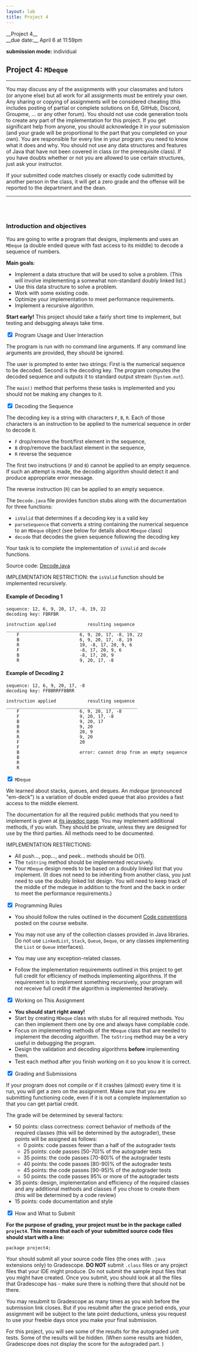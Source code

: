 ```yaml
---
layout: lab
title: Project 4
---
```


<div class="lab-right" markdown="1">
__Project 4__ <br>
__due date:__ April 6 at 11:59pm

__submission mode:__ individual

</div>

<main markdown="1" class="lab">

## Project 4: <code>MDeque</code>

<hr>

<div class="emph" markdown=1>
You may discuss any of the assignments with your classmates and tutors (or anyone else) but <span class="red"> all work for all assignments must be
entirely your own</span>. Any sharing or copying of assignments will be considered cheating (this includes posting of partial or complete
solutions on Ed, GitHub, Discord, Groupme, ... or any other forum). You should not use code generation tools to create any part of the implementation for this project. 
If you get significant help from anyone, you should acknowledge it in
your submission (and your grade will be proportional to the part that you completed on your own). You are responsible for
every line in your program: you need to know what it does and why. You should not use any data structures and features of Java
that have not been covered in class (or the prerequisite class). If you have doubts whether or not you are allowed to use certain
structures, just ask your instructor.

If your submitted code matches closely or exactly code submitted by another person in the class, it will get a zero grade and the offense will be reported to the department and the dean. 
</div>

---
<br/><br/>
### Introduction and objectives


You are going to write a program that designs, implements and uses an <code>MDeque</code> (a double ended queue with fast access to its middle) to decode a sequence of numbers.



__Main goals__:

- Implement a data structure that will be used to solve a problem. (This will involve implementing a somewhat non-standard doubly linked list.)
- Use this data structure to solve a problem.
- Work with some existing code.
- Optimize your implementation to meet performance requirements.
- Implement a recursive algorithm.

**Start early!** This project should take a fairly short time to implement, but testing and debugging always take time.

<div class="wrap-collabsible">
<input id="usage" class="toggle" type="checkbox" checked=true >
<label for="usage" class="lbl-toggle"> Program Usage and User Interaction</label>
<div class="collapsible-content" markdown=1>
<div class="content-inner" markdown=1>

The program is run with no command line arguments. If any command line arguments are provided, they should be ignored.

The user is prompted to enter two strings: First is the numerical sequence to be decoded. Second is the decoding key.
The program computes the decoded sequence and outputs it to standard output stream (`System.out`).

The `main()` method that performs these tasks is implemented and you should not be making
any changes to it.

</div> </div></div>

<div class="wrap-collabsible">
<input id="algorithm" class="toggle" type="checkbox" checked=true >
<label for="algorithm" class="lbl-toggle">Decoding the Sequence</label>
<div class="collapsible-content" markdown=1>
<div class="content-inner" markdown=1>

The decoding key is a string with characters `F`, `B`, `R`. Each of those characters is
an instruction to be applied to the numerical sequence in order to decode it.

- `F` drop/remove the front/first element in the sequence,
- `B` drop/remove the back/last element in the sequence,
- `R` reverse the sequence

The first two instructions (`F` and `B`) cannot be applied to an empty sequence. If such
an attempt is made, the decoding algorithm should detect it and produce appropriate
error message.

The reverse instruction (`R`) can be applied to an empty sequence.

The `Decode.java` file provides function stubs along with the documentation for three
functions:
- `isValid` that determines if a decoding key is a valid key
- `parseSequence` that converts a string containing the numerical sequence to an
`MDeque` object (see below for details about `MDeque` class)
- `decode` that decodes the given sequence following the decoding key

Your task is to complete the implementation of `isValid` and `decode` functions.

Source code:  [Decode.java](project4_mdeque/project4/Decode.java)

IMPLEMENTATION RESTRICTION: the `isValid` function should be implemented recursively.

#### Example of Decoding 1

```
sequence: 12, 6, 9, 20, 17, -8, 19, 22
decoding key: FBRFBR
```

```
instruction applied            resulting sequence
__________________________________________________
    F                       6, 9, 20, 17, -8, 19, 22
    B                       6, 9, 20, 17, -8, 19
    R                       19, -8, 17, 20, 9, 6
    F                       -8, 17, 20, 9, 6
    B                       -8, 17, 20, 9
    R                       9, 20, 17, -8
```


#### Example of Decoding 2

```
sequence: 12, 6, 9, 20, 17, -8
decoding key: FFBBRRFFBBRR
```

```
instruction applied            resulting sequence
__________________________________________________
    F                       6, 9, 20, 17, -8
    F                       9, 20, 17, -8
    B                       9, 20, 17
    B                       9, 20
    R                       20, 9
    R                       9, 20
    F                       20
    F
    B                       error: cannot drop from an empty sequence
    B
    R
    R
```


</div> </div></div>

<div class="wrap-collabsible">
<input id="implementation" class="toggle" type="checkbox" checked=true >
<label for="implementation" class="lbl-toggle"><code>MDeque</code> </label>
<div class="collapsible-content" markdown=1>
<div class="content-inner" markdown=1>

We learned about stacks, queues, and deques. An _mdeque_ (pronounced "em-deck") is a
variation of double ended queue that also provides a fast access to the middle element.

The documentation for all the required public methods that you need to implement
is given at [its javadoc page](project4_mdeque/project4/MDeque.html). You may implement additional methods, if you wish. They should be private, unless they are designed for use by the
third parties. All methods need to be documented.

IMPLEMENTATION RESTRICTIONS:
- All push..., pop..., and peek... methods should be O(1).
- The `toString` method should be implemented recursively.
- Your `MDeque` design needs to be based on a doubly linked list that you implement. (It does not need to be inheriting from another class, you just need to use the doubly linked
list design. You will need to keep track of the middle of the mdeque in addition to the
front and the back in order to meet the performance requirements.)




</div> </div></div>

<div class="wrap-collabsible">
<input id="rules" class="toggle" type="checkbox"  checked=true >
<label for="rules" class="lbl-toggle"> Programming Rules </label>
<div class="collapsible-content" markdown=1>
<div class="content-inner" markdown=1>


- You should follow the rules outlined in the document
[Code conventions](https://cs.nyu.edu/~joannakl/cs102_f22/notes/CodeConventions.pdf)
posted on the course website.

- You may not use any of the collection
classes provided in Java libraries. Do not use `LinkedList`, `Stack`, `Queue`, `Deque`,  or any classes implementing the `List` or `Queue` interfaces).

- You may use any exception-related classes.

- Follow the implementation requirements outlined in this project to get full credit for
efficiency of methods implementing algorithms. If the requirement is to implement
something recursively, your program will not receive full credit if the algorithm is implemented iteratively.


</div> </div></div>

<div class="wrap-collabsible">
<input id="working" class="toggle" type="checkbox"  checked=true >
<label for="working" class="lbl-toggle"> Working on This Assignment </label>
<div class="collapsible-content" markdown=1>
<div class="content-inner" markdown=1>

- __You should start right away!__
- Start by creating `MDeque` class with stubs for all required methods. You can then implement
them one by one and always have compilable code.
- Focus on implementing methods of the `MDeque` class that are needed to implement the decoding algorithm. The `toString` method may be a very useful in debugging the program.
- Design the validation and decoding algorithms __before__ implementing them.
- Test each method after you finish working on it so you know it is correct.
<!--
- You re not required to do it, but it may be a good idea to create unit tests for the `MDeque` class.
-->


</div> </div></div>

<div class="wrap-collabsible">
<input id="grading" class="toggle" type="checkbox"   checked="true" >
<label for="grading" class="lbl-toggle"> Grading and Submissions</label>
<div class="collapsible-content" markdown=1>
<div class="content-inner" markdown=1>


If your program does not compile or if it crashes (almost) every time it is run,
you will get a zero on the assignment. Make sure that you are submitting
functioning code, even if it is not a complete implementation so that you can get partial credit.

The grade will be determined by several factors:

- 50 points: class correctness: correct behavior of methods of the required classes (this will be determined by the autograder), these points will be assigned as follows:
	- 0 points: code passes fewer than a half of the autograder tests 
	- 25 points: code passes [50-70)% of the autograder tests 
	- 35 points: the code passes [70-80)% of the autograder tests
	- 40 points: the code passes [80-90)% of the autograder tests 
	- 45 points: the code passes [90-95)% of the autograder tests 
	- 50 points: the code passes 95% or more of the autograder tests 	
- 35 points: design, implementation and efficiency of the required classes and any additional methods and classes if you chose to create them
    (this will be determined by a code review)
- 15 points: code documentation and style 
</div> </div></div>


<div class="wrap-collabsible">
<input id="submit" class="toggle" type="checkbox"   checked="true" >
<label for="submit" class="lbl-toggle"> How and What to Submit </label>
<div class="collapsible-content" markdown=1>
<div class="content-inner" markdown=1>

__For the purpose of grading, your project must be in the package called `project4`.
This means that each of your submitted source code files should start with a line:__

`package project4;`


Your should submit all your source code files (the ones with `.java` extensions only) to Gradescope. __DO NOT__ submit `.class` files
or any project files that your IDE might produce. Do not submit the sample input files that you might have created. 
Once you submit, you should look at all the files that Gradescope has - make sure there is nothing there that should not be there. 

You may resubmit to Gradescope as many times as you wish before the submission link closes. But if you resubmit
after the grace period ends, your assignment will be subject to the late point deductions, unless you request to use your freebie days once you make your final submission.

For this project, you will see some of the results for the autograded unit tests. Some of the results will be hidden. (When some results are hidden, Gradescope does not display the score for the autograded part. )


</div> </div></div>



</main>
